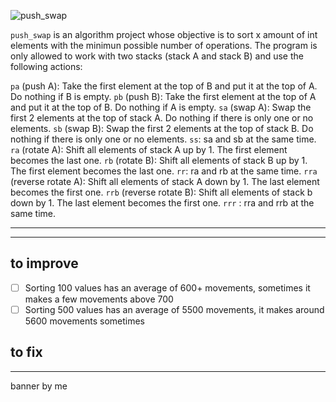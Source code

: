 ![push_swap](../badges/push_swap.png)

`push_swap` is an algorithm project whose objective is to sort x amount of int elements with the minimun possible number of operations. The program is only allowed to work with two stacks (stack A and stack B) and use the following actions:

`pa` (push A): Take the first element at the top of B and put it at the top of A. Do nothing if B is empty.
`pb` (push B): Take the first element at the top of A and put it at the top of B. Do nothing if A is empty.
`sa` (swap A): Swap the first 2 elements at the top of stack A. Do nothing if there is only one or no elements.
`sb` (swap B): Swap the first 2 elements at the top of stack B. Do nothing if there is only one or no elements.
`ss`: sa and sb at the same time.
`ra` (rotate A): Shift all elements of stack A up by 1. The first element becomes the last one.
`rb` (rotate B): Shift all elements of stack B up by 1. The first element becomes the last one.
`rr`: ra and rb at the same time.
`rra` (reverse rotate A): Shift all elements of stack A down by 1. The last element becomes the first one.
`rrb` (reverse rotate B): Shift all elements of stack b down by 1. The last element becomes the first one.
`rrr` : rra and rrb at the same time.

---


---
## to improve
- [ ] Sorting 100 values has an average of 600+ movements, sometimes it makes a few movements above 700
- [ ] Sorting 500 values has an average of 5500 movements, it makes around 5600 movements sometimes

## to fix

---
banner by me